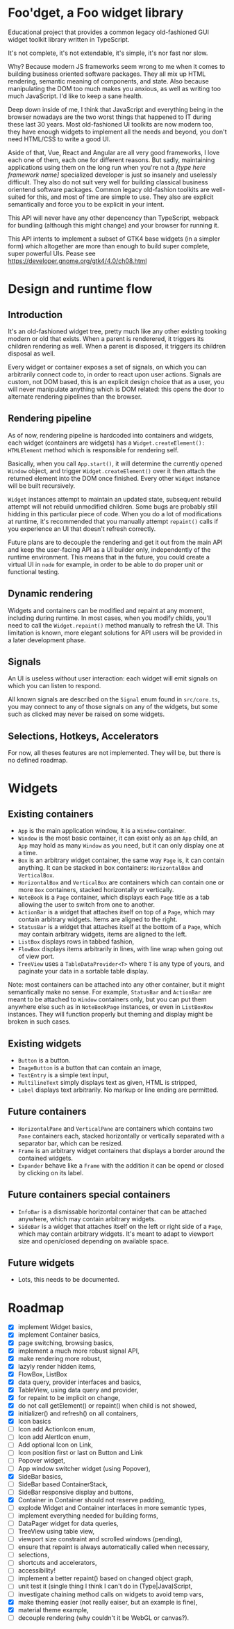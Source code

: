# Foo'dget, a Foo widget library

Educational project that provides a common legacy old-fashioned GUI widget
toolkit library written in TypeScript.

It's not complete, it's not extendable, it's simple, it's nor fast nor slow.

Why? Because modern JS frameworks seem wrong to me when it comes to building
business oriented software packages. They all mix up HTML rendering, semantic
meaning of components, and state. Also because manipulating the DOM too much
makes you anxious, as well as writing too much JavaScript. I'd like to keep
a sane health.

Deep down inside of me, I think that JavaScript and everything being in the
browser nowadays are the two worst things that happened to IT during these
last 30 years. Most old-fashioned UI toolkits are now modern too, they have
enough widgets to implement all the needs and beyond, you don't need HTML/CSS
to write a good UI.

Aside of that, Vue, React and Angular are all very good frameworks, I love each
one of them, each one for different reasons. But sadly, maintaining applications
using them on the long run when you're not a *[type here framework name]*
specialized developer is just so insanely and uselessly difficult. They also do
not suit very well for building classical business orientend software packages.
Common legacy old-fashion toolkits are well-suited for this, and most of time
are simple to use. They also are explicit semantically and force you to be
explicit in your intent.

This API will never have any other depencency than TypeScript, webpack for
bundling (although this might change) and your browser for running it.

This API intents to implement a subset of GTK4 base widgets (in a simpler form)
which altogether are more than enough to build super complete, super powerful
UIs. Pease see https://developer.gnome.org/gtk4/4.0/ch08.html

# Design and runtime flow

## Introduction

It's an old-fashioned widget tree, pretty much like any other existing tooking
modern or old that exists. When a parent is renderered, it triggers its
children rendering as well. When a parent is disposed, it triggers its children
disposal as well.

Every widget or container exposes a set of signals, on which you can arbitrarily
connect code to, in order to react upon user actions. Signals are custom, not
DOM based, this is an explicit design choice that as a user, you will never
manipulate anything which is DOM related: this opens the door to alternate
rendering pipelines than the browser.

## Rendering pipeline

As of now, rendering pipeline is hardcoded into containers and widgets, each
widget (containers are widgets) has a `Widget.createElement(): HTMLElement`
method which is responsible for rendering self.

Basically, when you call `App.start()`, it will determine the currently opened
`Window` object, and trigger `Widget.createElement()` over it then attach the
returned element into the DOM once finished. Every other `Widget` instance will
be built recursively.

`Widget` instances attempt to maintain an updated state, subsequent rebuild
attempt will not rebuild unmodified children. Some bugs are probably still
hidding in this particular piece of code. When you do a lot of modifications
at runtime, it's recommended that you manually attempt `repaint()` calls if
you experience an UI that doesn't refresh correctly.

Future plans are to decouple the rendering and get it out from the main API
and keep the user-facing API as a UI builder only, independently of the runtime
environment. This means that in the future, you could create a virtual UI in
`node` for example, in order to be able to do proper unit or functional testing.

## Dynamic rendering

Widgets and containers can be modified and repaint at any moment, including
during runtime. In most cases, when you modify childs, you'll need to call
the `Widget.repaint()` method manually to refresh the UI. This limitation is
known, more elegant solutions for API users will be provided in a later
development phase.

## Signals

An UI is useless without user interaction: each widget will emit signals on
which you can listen to respond.

All known signals are described on the `Signal` enum found in `src/core.ts`,
you may connect to any of those signals on any of the widgets, but some such
as clicked may never be raised on some widgets.

## Selections, Hotkeys, Accelerators

For now, all theses features are not implemented. They will be, but there is
no defined roadmap.

# Widgets

## Existing containers

 - `App` is the main application window, it is a `Window` container.
 - `Window` is the most basic container, it can exist only as an `App` child,
   an `App` may hold as many `Window` as you need, but it can only display
   one at a time.
 - `Box` is an arbitrary widget container, the same way `Page` is, it can
   contain anything. It can be stacked in box containers: `HorizontalBox`
   and `VerticalBox`.
 - `HorizontalBox` and `VerticalBox` are containers which can contain one
   or more `Box` containers, stacked horizontally or vertically.
 - `NoteBook` is a `Page` container, which displays each `Page` title as a tab
   allowing the user to switch from one to another.
 - `ActionBar` is a widget that attaches itself on top of a `Page`, which may
   contain arbitrary widgets. Items are aligned to the right.
 - `StatusBar` is a widget that attaches itself at the bottom of a `Page`,
   which may contain arbitrary widgets, items are aligned to the left.
 - `ListBox` displays rows in tabbed fashion,
 - `FlowBox` displays items arbitrarily in lines, with line wrap when going
   out of view port.
 - `TreeView` uses a `TableDataProvider<T>` where `T` is any type of yours,
   and paginate your data in a sortable table display.

Note: most containers can be attached into any other container, but it might
semantically make no sense. For example, `StatusBar` and `ActionBar` are meant
to be attached to `Window` containers only, but you can put them anywhere else
such as in `NoteBookPage` instances, or even in `ListBoxRow` instances. They
will function properly but theming and display might be broken in such cases.

## Existing widgets

 - `Button` is a button.
 - `ImageButton` is a button that can contain an image,
 - `TextEntry` is a simple text input,
 - `MultilineText` simply displays text as given, HTML is stripped,
 - `Label` displays text arbitrarily. No markup or line ending are permitted.

## Future containers

 - `HorizontalPane` and `VerticalPane` are containers which contains two
   `Pane` containers each, stacked horizontally or vertically separated with
    a separator bar, which can be resized.
 - `Frame` is an arbitrary widget containers that displays a border around the
   contained widgets.
 - `Expander` behave like a `Frame` with the addition it can be opend or closed
   by clicking on its label.

## Future containers special containers

 - `InfoBar` is a dismissable horizontal container that can be attached
   anywhere, which may contain arbitrary widgets.
 - `SideBar` is a widget that attaches itself on the left or right side of a
   `Page`, which may contain arbitrary widgets. It's meant to adapt to viewport
   size and open/closed depending on available space.

## Future widgets

 - Lots, this needs to be documented.

# Roadmap

 - [x] implement Widget basics,
 - [x] implement Container basics,
 - [x] page switching, browsing basics,
 - [x] implement a much more robust signal API,
 - [x] make rendering more robust,
 - [x] lazyly render hidden items,
 - [x] FlowBox, ListBox
 - [x] data query, provider interfaces and basics,
 - [x] TableView, using data query and provider,
 - [x] for repaint to be implicit on change,
 - [x] do not call getElement() or repaint() when child is not showed,
 - [x] initializer() and refresh() on all containers,
 - [x] Icon basics
 - [ ] Icon add ActionIcon enum,
 - [ ] Icon add AlertIcon enum,
 - [ ] Add optional Icon on Link,
 - [ ] Icon position first or last on Button and Link
 - [ ] Popover widget,
 - [ ] App window switcher widget (using Popover),
 - [x] SideBar basics,
 - [ ] SideBar based ContainerStack,
 - [ ] SideBar responsive display and buttons,
 - [x] Container in Container should not reserve padding,
 - [ ] explode Widget and Container interfaces in more semantic types,
 - [ ] implement everything needed for building forms,
 - [ ] DataPager widget for data queries,
 - [ ] TreeView using table view,
 - [ ] viewport size constraint and scrolled windows (pending),
 - [ ] ensure that repaint is always automatically called when necessary,
 - [ ] selections,
 - [ ] shortcuts and accelerators,
 - [ ] accessibility!
 - [ ] implement a better repaint() based on changed object graph,
 - [ ] unit test it (single thing I think I can't do in (Type|Java)Script,
 - [ ] investigate chaining method calls on widgets to avoid temp vars,
 - [x] make theming easier (not really eaiser, but an example is fine),
 - [x] material theme example,
 - [ ] decouple rendering (why couldn't it be WebGL or canvas?).
